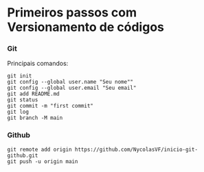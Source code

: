 # Primeiros passos com Versionamento de códigos 

### Git

Principais comandos:
```
git init
git config --global user.name "Seu nome""
git config --global user.email "Seu email"
git add README.md
git status
git commit -m "first commit"
git log
git branch -M main
```

### Github

```
git remote add origin https://github.com/NycolasVF/inicio-git-github.git
git push -u origin main
```
